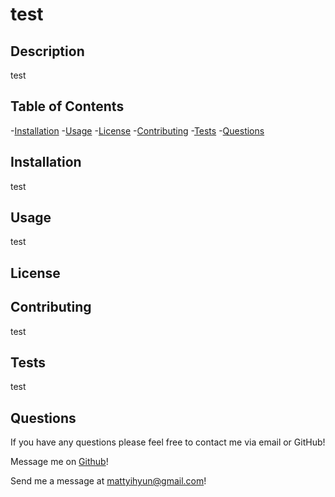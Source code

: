 # test

## Description
test
## Table of Contents
-[Installation](#Installation)
-[Usage](#Usage)
-[License](#License)
-[Contributing](#Contributing)
-[Tests](#Tests)
-[Questions](#Questions)
## Installation
test
## Usage
test
## License

## Contributing
test
## Tests
test
## Questions
If you have any questions please feel free to contact me via email or GitHub!

Message me on [Github]("https://github.com/Myhyun/)!

Send me a message at mattyihyun@gmail.com!
